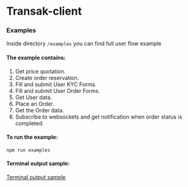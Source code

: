 # Transak-client


### Examples

Inside directory `/examples` you can find full user flow example

#### The example contains:

1. Get price quotation.
2. Create order reservation.
3. Fill and submit User KYC Forms.
4. Fill and submit User Order Forms.
5. Get User data.
6. Place an Order.
7. Get the Order data.
8. Subscribe to websockets and get notification when order status is completed.


#### To run the example:
```npm run examples```

#### Terminal output sample:
[Terminal output sample](assets/terminal_output_sample.gif)